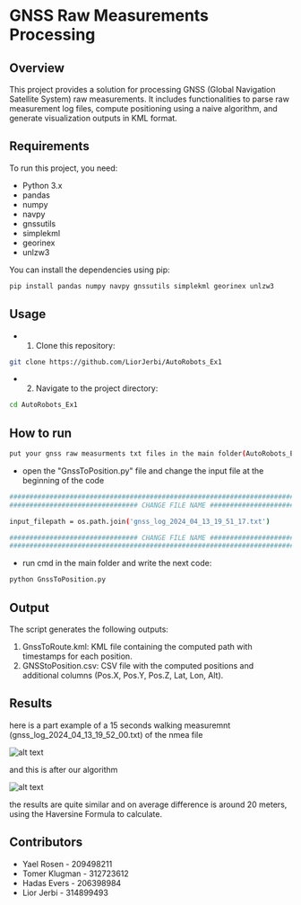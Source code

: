 # GNSS Raw Measurements Processing

## Overview

This project provides a solution for processing GNSS (Global Navigation Satellite System) raw measurements. It includes functionalities to parse raw measurement log files, compute positioning using a naive algorithm, and generate visualization outputs in KML format.

## Requirements

To run this project, you need:

- Python 3.x
- pandas
- numpy
- navpy
- gnssutils
- simplekml
- georinex
- unlzw3

You can install the dependencies using pip:

```bash
pip install pandas numpy navpy gnssutils simplekml georinex unlzw3
```

## Usage
- 1. Clone this repository:
```bash
git clone https://github.com/LiorJerbi/AutoRobots_Ex1
```
- 2. Navigate to the project directory:
```bash
cd AutoRobots_Ex1
```

## How to run
```bash
put your gnss raw measurments txt files in the main folder(AutoRobots_Ex1)
```
- open the "GnssToPosition.py" file and change the input file at the beginning of the code
```bash
###################################################################################
################################ CHANGE FILE NAME #################################

input_filepath = os.path.join('gnss_log_2024_04_13_19_51_17.txt')

################################ CHANGE FILE NAME #################################
###################################################################################
```
- run cmd in the main folder and write the next code:
```bash
python GnssToPosition.py
```

## Output
The script generates the following outputs:
1. GnssToRoute.kml: KML file containing the computed path with timestamps for each position.
2. GNSStoPosition.csv: CSV file with the computed positions and additional columns (Pos.X, Pos.Y, Pos.Z, Lat, Lon, Alt).

## Results
here is a part example of a 15 seconds walking measuremnt (gnss_log_2024_04_13_19_52_00.txt) of the nmea file

![alt text](https://i.imgur.com/YB3ogPO.jpeg)

and this is after our algorithm

![alt text](https://i.imgur.com/dykPz2M.jpeg)

the results are quite similar and on average difference is around 20 meters, using the Haversine Formula to calculate.


## Contributors
- Yael Rosen - 209498211
- Tomer Klugman - 312723612
- Hadas Evers - 206398984
- Lior Jerbi - 314899493
